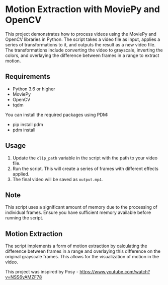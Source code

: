 # Motion Extraction with MoviePy and OpenCV

This project demonstrates how to process videos using the MoviePy and OpenCV libraries in Python. The script takes a video file as input, applies a series of transformations to it, and outputs the result as a new video file. The transformations include converting the video to grayscale, inverting the colors, and overlaying the difference between frames in a range to extract motion.

## Requirements

- Python 3.6 or higher
- MoviePy
- OpenCV
- tqdm

You can install the required packages using PDM:

- pip install pdm
- pdm install


## Usage

1. Update the `clip_path` variable in the script with the path to your video file.
2. Run the script. This will create a series of frames with different effects applied.
3. The final video will be saved as `output.mp4`.

## Note

This script uses a significant amount of memory due to the processing of individual frames. Ensure you have sufficient memory available before running the script.

## Motion Extraction

The script implements a form of motion extraction by calculating the difference between frames in a range and overlaying this difference on the original grayscale frames. This allows for the visualization of motion in the video.

This project was inspired by Posy - https://www.youtube.com/watch?v=NSS6yAMZF78